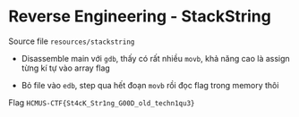 # Reverse Engineering - StackString

Source file `resources/stackstring`

- Disassemble main với `gdb`, thấy có rất nhiều `movb`, khả năng cao là assign từng kí tự vào array flag

- Bỏ file vào `edb`, step qua hết đoạn `movb` rồi đọc flag trong memory thôi

Flag `HCMUS-CTF{St4cK_Str1ng_G00D_old_techn1qu3}`